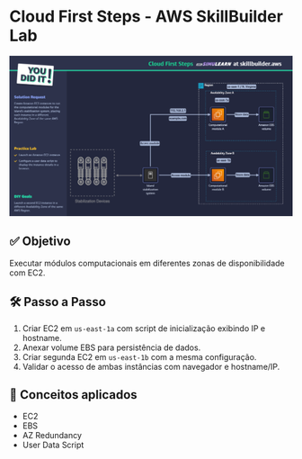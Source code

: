 # Cloud First Steps - AWS SkillBuilder Lab

![Cloud First Steps](./CloudFirstSteps.png)

## ✅ Objetivo

Executar módulos computacionais em diferentes zonas de disponibilidade com EC2.

## 🛠️ Passo a Passo

1. Criar EC2 em `us-east-1a` com script de inicialização exibindo IP e hostname.
2. Anexar volume EBS para persistência de dados.
3. Criar segunda EC2 em `us-east-1b` com a mesma configuração.
4. Validar o acesso de ambas instâncias com navegador e hostname/IP.

## 🧠 Conceitos aplicados

- EC2
- EBS
- AZ Redundancy
- User Data Script
